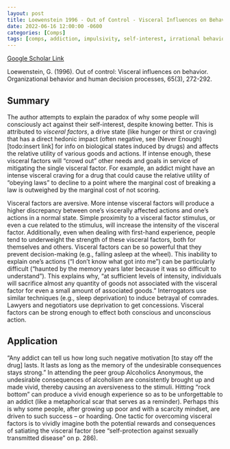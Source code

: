 ```yaml
---
layout: post
title: Loewenstein 1996 - Out of Control - Visceral Influences on Behavior
date: 2022-06-16 12:00:00 -0600
categories: [Comps]
tags: [comps, addiction, impulsivity, self-interest, irrational behavior, visceral factors, hedonic, great paper]
---
```

[Google Scholar Link](https://scholar.google.com/scholar?hl=en&as_sdt=0%2C45&q=Out+of+Control%3A+Visceral+Influences+on+Behavior&btnG=)

Loewenstein, G. (1996). Out of control: Visceral influences on behavior. Organizational behavior and human decision processes, 65(3), 272-292.

## Summary
The author attempts to explain the paradox of why some people will consciously act against their self-interest, despite knowing better.  This is attributed to _visceral factors_, a drive state (like hunger or thirst or craving) that has a direct hedonic impact (often negative, see (Never Enough)[todo:insert link] for info on biological states induced by drugs) and affects the relative utility of various goods and actions.  If intense enough, these visceral factors will “crowd out” other needs and goals in service of mitigating the single visceral factor.  For example, an addict might have an intense visceral craving for a drug that could cause the relative utility of “obeying laws” to decline to a point where the marginal cost of breaking a law is outweighed by the marginal cost of not scoring.  

Visceral factors are aversive.  More intense visceral factors will produce a higher discrepancy between one’s viscerally affected actions and one’s actions in a normal state.  Simple proximity to a visceral factor stimulus, or even a cue related to the stimulus, will increase the intensity of the visceral factor. Additionally, even when dealing with first-hand experience, people tend to underweight the strength of these visceral factors, both for themselves and others.  Visceral factors can be so powerful that they prevent decision-making (e.g., falling asleep at the wheel).  This inability to explain one’s actions (“I don’t know what got into me”) can be particularly difficult (“haunted by the memory years later because it was so difficult to understand”).  This explains why, “at sufficient levels of intensity, individuals will sacrifice almost any quantity of goods not associated with the visceral factor for even a small amount of associated goods.”  Interrogators use similar techniques (e.g., sleep deprivation) to induce betrayal of comrades.  Lawyers and negotiators use deprivation to get concessions.  Visceral factors can be strong enough to effect both conscious and unconscious action.

## Application
“Any addict can tell us how long such negative motivation [to stay off the drug] lasts. It lasts as long as the memory of the undesirable consequences stays strong.”  In attending the peer group Alcoholics Anonymous, the undesirable consequences of alcoholism are consistently brought up and made vivid, thereby causing an aversiveness to the stimuli.  Hitting “rock bottom” can produce a vivid enough experience so as to be unforgettable to an addict (like a metaphorical scar that serves as a reminder).  Perhaps this is why some people, after growing up poor and with a scarcity mindset, are driven to such success – or hoarding.  One tactic for overcoming visceral factors is to vividly imagine both the potential rewards and consequences of satiating the visceral factor (see “self-protection against sexually transmitted disease” on p. 286).